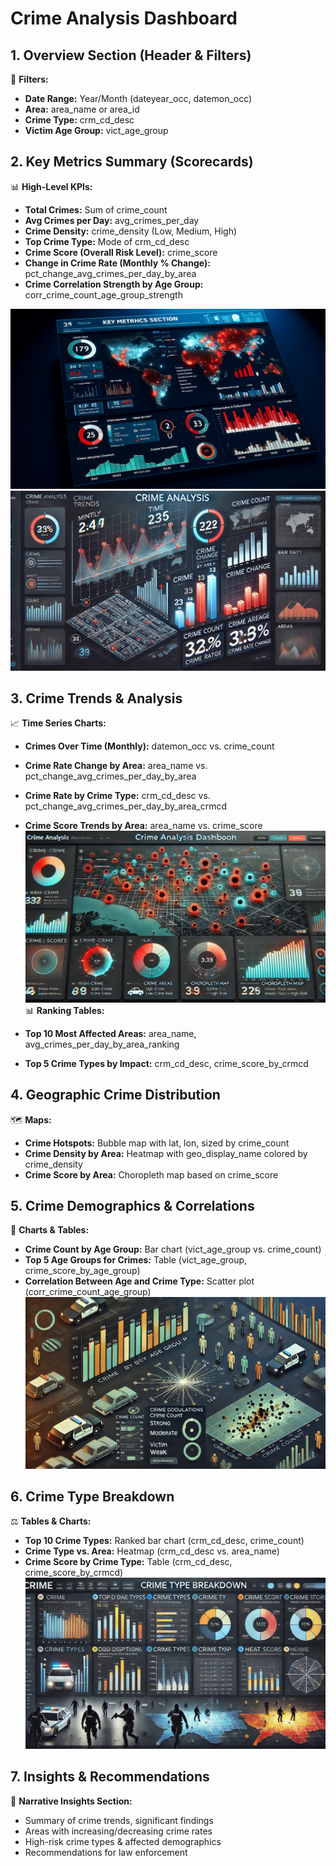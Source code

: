 # Crime Analysis Dashboard

## 1. Overview Section (Header & Filters)

🔹 **Filters:**

- **Date Range:** Year/Month (dateyear_occ, datemon_occ)
- **Area:** area_name or area_id
- **Crime Type:** crm_cd_desc
- **Victim Age Group:** vict_age_group

## 2. Key Metrics Summary (Scorecards)

📊 **High-Level KPIs:**

- **Total Crimes:** Sum of crime_count
- **Avg Crimes per Day:** avg_crimes_per_day
- **Crime Density:** crime_density (Low, Medium, High)
- **Top Crime Type:** Mode of crm_cd_desc
- **Crime Score (Overall Risk Level):** crime_score
- **Change in Crime Rate (Monthly % Change):** pct_change_avg_crimes_per_day_by_area
- **Crime Correlation Strength by Age Group:** corr_crime_count_age_group_strength

![alt text](image.png)
![alt text](image-1.png)

## 3. Crime Trends & Analysis

📈 **Time Series Charts:**

- **Crimes Over Time (Monthly):** datemon_occ vs. crime_count
- **Crime Rate Change by Area:** area_name vs. pct_change_avg_crimes_per_day_by_area
- **Crime Rate by Crime Type:** crm_cd_desc vs. pct_change_avg_crimes_per_day_by_area_crmcd
- **Crime Score Trends by Area:** area_name vs. crime_score
![alt text](image-2.png)
📊 **Ranking Tables:**

- **Top 10 Most Affected Areas:** area_name, avg_crimes_per_day_by_area_ranking
- **Top 5 Crime Types by Impact:** crm_cd_desc, crime_score_by_crmcd

## 4. Geographic Crime Distribution

🗺 **Maps:**

- **Crime Hotspots:** Bubble map with lat, lon, sized by crime_count
- **Crime Density by Area:** Heatmap with geo_display_name colored by crime_density
- **Crime Score by Area:** Choropleth map based on crime_score

## 5. Crime Demographics & Correlations

👥 **Charts & Tables:**

- **Crime Count by Age Group:** Bar chart (vict_age_group vs. crime_count)
- **Top 5 Age Groups for Crimes:** Table (vict_age_group, crime_score_by_age_group)
- **Correlation Between Age and Crime Type:** Scatter plot (corr_crime_count_age_group)
![alt text](image-3.png)
## 6. Crime Type Breakdown

⚖ **Tables & Charts:**

- **Top 10 Crime Types:** Ranked bar chart (crm_cd_desc, crime_count)
- **Crime Type vs. Area:** Heatmap (crm_cd_desc vs. area_name)
- **Crime Score by Crime Type:** Table (crm_cd_desc, crime_score_by_crmcd)
![alt text](image-4.png)

## 7. Insights & Recommendations

📌 **Narrative Insights Section:**

- Summary of crime trends, significant findings
- Areas with increasing/decreasing crime rates
- High-risk crime types & affected demographics
- Recommendations for law enforcement